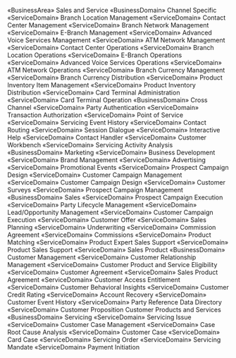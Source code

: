 «BusinessArea»
Sales and Service
«BusinessDomain»
Channel Specific
«ServiceDomain»
Branch Location Management
«ServiceDomain»
Contact Center Management
«ServiceDomain»
Branch Network Management
«ServiceDomain»
E-Branch Management
«ServiceDomain»
Advanced Voice Services Management
«ServiceDomain»
ATM Network Management
«ServiceDomain»
Contact Center Operations
«ServiceDomain»
Branch Location Operations
«ServiceDomain»
E-Branch Operations
«ServiceDomain»
Advanced Voice Services Operations
«ServiceDomain»
ATM Network Operations
«ServiceDomain»
Branch Currency Management
«ServiceDomain»
Branch Currency Distribution
«ServiceDomain»
Product Inventory Item Management
«ServiceDomain»
Product Inventory Distribution
«ServiceDomain»
Card Terminal Administration
«ServiceDomain»
Card Terminal Operation
«BusinessDomain»
Cross Channel
«ServiceDomain»
Party Authentication
«ServiceDomain»
Transaction Authorization
«ServiceDomain»
Point of Service
«ServiceDomain»
Servicing Event History
«ServiceDomain»
Contact Routing
«ServiceDomain»
Session Dialogue
«ServiceDomain»
Interactive Help
«ServiceDomain»
Contact Handler
«ServiceDomain»
Customer Workbench
«ServiceDomain»
Servicing Activity Analysis
«BusinessDomain»
Marketing
«ServiceDomain»
Business Development
«ServiceDomain»
Brand Management
«ServiceDomain»
Advertising
«ServiceDomain»
Promotional Events
«ServiceDomain»
Prospect Campaign Design
«ServiceDomain»
Customer Campaign Management
«ServiceDomain»
Customer Campaign Design
«ServiceDomain»
Customer Surveys
«ServiceDomain»
Prospect Campaign Management
«BusinessDomain»
Sales
«ServiceDomain»
Prospect Campaign Execution
«ServiceDomain»
Party Lifecycle Management
«ServiceDomain»
Lead/Opportunity Management
«ServiceDomain»
Customer Campaign Execution
«ServiceDomain»
Customer Offer
«ServiceDomain»
Sales Planning
«ServiceDomain»
Underwriting
«ServiceDomain»
Commission Agreement
«ServiceDomain»
Commissions
«ServiceDomain»
Product Matching
«ServiceDomain»
Product Expert Sales Support
«ServiceDomain»
Product Sales Support
«ServiceDomain»
Sales Product
«BusinessDomain»
Customer Management
«ServiceDomain»
Customer Relationship Management
«ServiceDomain»
Customer Product and Service Eligibility
«ServiceDomain»
Customer Agreement
«ServiceDomain»
Sales Product Agreement
«ServiceDomain»
Customer Access Entitlement
«ServiceDomain»
Customer Behavioral Insights
«ServiceDomain»
Customer Credit Rating
«ServiceDomain»
Account Recovery
«ServiceDomain»
Customer Event History
«ServiceDomain»
Party Reference Data Directory
«ServiceDomain»
Customer Proposition
Customer Products and Services
«BusinessDomain»
Servicing
«ServiceDomain»
Servicing Issue
«ServiceDomain»
Customer Case Management
«ServiceDomain»
Case Root Cause Analysis
«ServiceDomain»
Customer Case
«ServiceDomain»
Card Case
«ServiceDomain»
Servicing Order
«ServiceDomain»
Servicing Mandate
«ServiceDomain»
Payment Initiation
